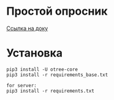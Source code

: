 # Простой опросник

[Ссылка на доку](http://otree.readthedocs.io/en/latest/tutorial/part0.html)


# Установка
```
pip3 install -U otree-core
pip3 install -r requirements_base.txt

for server:
pip3 install -r requirements.txt
```
